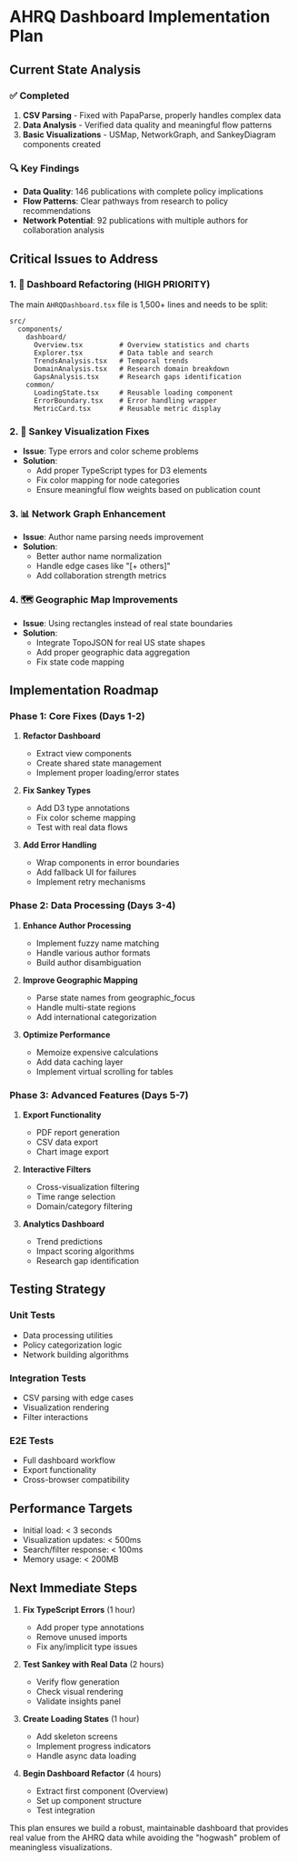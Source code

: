 # AHRQ Dashboard Implementation Plan

## Current State Analysis

### ✅ Completed
1. **CSV Parsing** - Fixed with PapaParse, properly handles complex data
2. **Data Analysis** - Verified data quality and meaningful flow patterns
3. **Basic Visualizations** - USMap, NetworkGraph, and SankeyDiagram components created

### 🔍 Key Findings
- **Data Quality**: 146 publications with complete policy implications
- **Flow Patterns**: Clear pathways from research to policy recommendations
- **Network Potential**: 92 publications with multiple authors for collaboration analysis

## Critical Issues to Address

### 1. 🚨 Dashboard Refactoring (HIGH PRIORITY)
The main `AHRQDashboard.tsx` file is 1,500+ lines and needs to be split:

```
src/
  components/
    dashboard/
      Overview.tsx         # Overview statistics and charts
      Explorer.tsx         # Data table and search
      TrendsAnalysis.tsx   # Temporal trends
      DomainAnalysis.tsx   # Research domain breakdown
      GapsAnalysis.tsx     # Research gaps identification
    common/
      LoadingState.tsx     # Reusable loading component
      ErrorBoundary.tsx    # Error handling wrapper
      MetricCard.tsx       # Reusable metric display
```

### 2. 🔧 Sankey Visualization Fixes
- **Issue**: Type errors and color scheme problems
- **Solution**: 
  - Add proper TypeScript types for D3 elements
  - Fix color mapping for node categories
  - Ensure meaningful flow weights based on publication count

### 3. 📊 Network Graph Enhancement
- **Issue**: Author name parsing needs improvement
- **Solution**:
  - Better author name normalization
  - Handle edge cases like "[+ others]"
  - Add collaboration strength metrics

### 4. 🗺️ Geographic Map Improvements
- **Issue**: Using rectangles instead of real state boundaries
- **Solution**:
  - Integrate TopoJSON for real US state shapes
  - Add proper geographic data aggregation
  - Fix state code mapping

## Implementation Roadmap

### Phase 1: Core Fixes (Days 1-2)
1. **Refactor Dashboard**
   - Extract view components
   - Create shared state management
   - Implement proper loading/error states

2. **Fix Sankey Types**
   - Add D3 type annotations
   - Fix color scheme mapping
   - Test with real data flows

3. **Add Error Handling**
   - Wrap components in error boundaries
   - Add fallback UI for failures
   - Implement retry mechanisms

### Phase 2: Data Processing (Days 3-4)
1. **Enhance Author Processing**
   - Implement fuzzy name matching
   - Handle various author formats
   - Build author disambiguation

2. **Improve Geographic Mapping**
   - Parse state names from geographic_focus
   - Handle multi-state regions
   - Add international categorization

3. **Optimize Performance**
   - Memoize expensive calculations
   - Add data caching layer
   - Implement virtual scrolling for tables

### Phase 3: Advanced Features (Days 5-7)
1. **Export Functionality**
   - PDF report generation
   - CSV data export
   - Chart image export

2. **Interactive Filters**
   - Cross-visualization filtering
   - Time range selection
   - Domain/category filtering

3. **Analytics Dashboard**
   - Trend predictions
   - Impact scoring algorithms
   - Research gap identification

## Testing Strategy

### Unit Tests
- Data processing utilities
- Policy categorization logic
- Network building algorithms

### Integration Tests
- CSV parsing with edge cases
- Visualization rendering
- Filter interactions

### E2E Tests
- Full dashboard workflow
- Export functionality
- Cross-browser compatibility

## Performance Targets
- Initial load: < 3 seconds
- Visualization updates: < 500ms
- Search/filter response: < 100ms
- Memory usage: < 200MB

## Next Immediate Steps

1. **Fix TypeScript Errors** (1 hour)
   - Add proper type annotations
   - Remove unused imports
   - Fix any/implicit type issues

2. **Test Sankey with Real Data** (2 hours)
   - Verify flow generation
   - Check visual rendering
   - Validate insights panel

3. **Create Loading States** (1 hour)
   - Add skeleton screens
   - Implement progress indicators
   - Handle async data loading

4. **Begin Dashboard Refactor** (4 hours)
   - Extract first component (Overview)
   - Set up component structure
   - Test integration

This plan ensures we build a robust, maintainable dashboard that provides real value from the AHRQ data while avoiding the "hogwash" problem of meaningless visualizations.